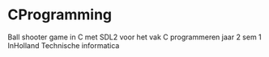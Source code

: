 # CProgramming
Ball shooter game in C met SDL2 voor het vak C programmeren jaar 2 sem 1 InHolland Technische informatica
